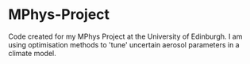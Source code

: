 # MPhys-Project
Code created for my MPhys Project at the University of Edinburgh. I am using optimisation methods to 'tune' uncertain aerosol parameters in a climate model.
